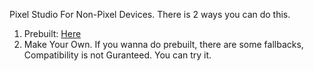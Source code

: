 Pixel Studio For Non-Pixel Devices. There is 2 ways you can do this.
1. Prebuilt: [Here](https://github.com/JabirAlam/PrebuiltPixelStudio/releases/tag/v1.0.0)
2. Make Your Own.
If you wanna do prebuilt, there are some fallbacks, Compatibility is not Guranteed. You can try it.
